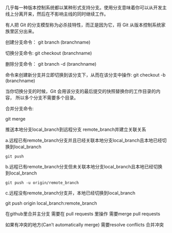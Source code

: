 几乎每一种版本控制系统都以某种形式支持分支。使用分支意味着你可以从开发主线上分离开来，然后在不影响主线的同时继续工作。

有人把 Git 的分支模型称为必杀技特性，而正是因为它，将 Git 从版本控制系统家族里区分出来。

创建分支命令：
git branch (branchname)

切换分支命令:
git checkout (branchname)

删除分支命令：
git branch -d (branchname)

命令来创建新分支并立即切换到该分支下，从而在该分支中操作:
git checkout -b (branchname) 

当你切换分支的时候，Git 会用该分支的最后提交的快照替换你的工作目录的内容， 所以多个分支不需要多个目录。

合并分支命令:

git merge 

推送本地分支local_branch到远程分支 remote_branch并建立关联关系

a.远程已有remote_branch分支并且已经关联本地分支local_branch且本地已经切换到local_branch

    git push

b.远程已有remote_branch分支但未关联本地分支local_branch且本地已经切换到local_branch

    git push -u origin/remote_branch

c.远程没有remote_branch分支并，本地已经切换到local_branch

  git push origin local_branch:remote_branch


在github里合并主分支 需要在 pull requests 里操作 需要merge pull requests

如果有冲突的地方(Can’t automatically merge) 需要resolve conflicts 合并冲突